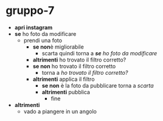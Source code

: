 # gruppo-7

- **apri instagram**​
- **se** ho foto da modificare
  - prendi una foto
    - **se non**è migliorabile
      - scarta quindi torna a _**se** ho foto da modificare_
    - **altrimenti** ho trovato il filtro corretto?
    - **se non** ho trovato il filtro corretto
      - torna a _ho trovato il filtro corretto?_
    - **altrimenti** applica il filtro
      - **se non** è la foto da pubblicare torna a _scarta_
      - **altrimenti** pubblica
        - fine
- **altrimenti**
  - vado a piangere in un angolo